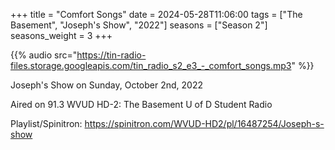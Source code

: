 +++
title = "Comfort Songs"
date = 2024-05-28T11:06:00
tags = ["The Basement", "Joseph's Show", "2022"]
seasons = ["Season 2"]
seasons_weight = 3
+++

{{% audio src="https://tin-radio-files.storage.googleapis.com/tin_radio_s2_e3_-_comfort_songs.mp3" %}}

Joseph's Show on Sunday, October 2nd, 2022

Aired on 91.3 WVUD HD-2: The Basement U of D Student Radio

Playlist/Spinitron: https://spinitron.com/WVUD-HD2/pl/16487254/Joseph-s-show

